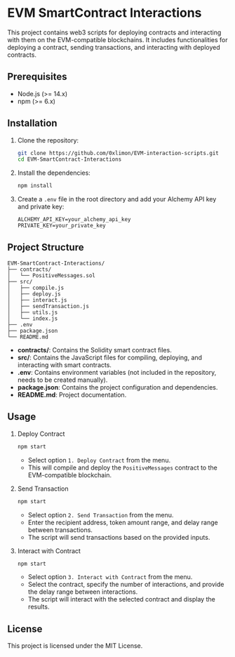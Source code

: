 
# EVM SmartContract Interactions

This project contains web3 scripts for deploying contracts and interacting with them on the EVM-compatible blockchains. It includes functionalities for deploying a contract, sending transactions, and interacting with deployed contracts.

## Prerequisites

- Node.js (>= 14.x)
- npm (>= 6.x)

## Installation

1. Clone the repository:

    ```bash
    git clone https://github.com/0xlimon/EVM-interaction-scripts.git
    cd EVM-SmartContract-Interactions
    ```

2. Install the dependencies:

    ```bash
    npm install
    ```

3. Create a `.env` file in the root directory and add your Alchemy API key and private key:

    ```env
    ALCHEMY_API_KEY=your_alchemy_api_key
    PRIVATE_KEY=your_private_key
    ```

## Project Structure

```
EVM-SmartContract-Interactions/
├── contracts/
│   └── PositiveMessages.sol
├── src/
│   ├── compile.js
│   ├── deploy.js
│   ├── interact.js
│   ├── sendTransaction.js
│   ├── utils.js
│   └── index.js
├── .env
├── package.json
└── README.md
```

- **contracts/**: Contains the Solidity smart contract files.
- **src/**: Contains the JavaScript files for compiling, deploying, and interacting with smart contracts.
- **.env**: Contains environment variables (not included in the repository, needs to be created manually).
- **package.json**: Contains the project configuration and dependencies.
- **README.md**: Project documentation.

## Usage

1. Deploy Contract

    ```bash
    npm start
    ```

    - Select option `1. Deploy Contract` from the menu.
    - This will compile and deploy the `PositiveMessages` contract to the EVM-compatible blockchain.

2. Send Transaction

    ```bash
    npm start
    ```

    - Select option `2. Send Transaction` from the menu.
    - Enter the recipient address, token amount range, and delay range between transactions.
    - The script will send transactions based on the provided inputs.

3. Interact with Contract

    ```bash
    npm start
    ```

    - Select option `3. Interact with Contract` from the menu.
    - Select the contract, specify the number of interactions, and provide the delay range between interactions.
    - The script will interact with the selected contract and display the results.

## License

This project is licensed under the MIT License.
